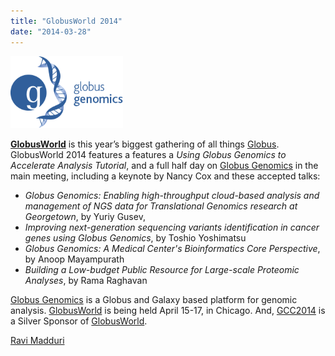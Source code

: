 ```yaml
---
title: "GlobusWorld 2014"
date: "2014-03-28"
---
```


<div class='right'><a href='http://www.globusworld.org/'><img src="/src/images/logos/GlobusGenomics.png" alt="Globus World 2014" width="180" /></a></div>

**[GlobusWorld](http://www.globusworld.org/)** is this year’s biggest gathering of all things [Globus](https://www.globus.org/).  GlobusWorld 2014 features a features a *Using Globus Genomics to Accelerate Analysis Tutorial*, and a full half day on [Globus Genomics](/src/cloud/index.md#globus-genomics) in the main meeting, including a keynote by Nancy Cox and these accepted talks:

* *Globus Genomics: Enabling high-throughput cloud-based analysis and management of NGS data for Translational Genomics research at Georgetown*, by Yuriy Gusev,
* *Improving next-generation sequencing variants identification in cancer genes using Globus Genomics*, by Toshio Yoshimatsu
* *Globus Genomics: A Medical Center's Bioinformatics Core Perspective*, by Anoop Mayampurath
* *Building a Low-budget Public Resource for Large-scale Proteomic Analyses*, by Rama Raghavan

[Globus Genomics](/src/cloud/index.md#globus-genomics) is a Globus and Galaxy based platform for genomic analysis.  [GlobusWorld](http://www.globusworld.org/) is being held April 15-17, in Chicago.    And, [GCC2014](/src/events/gcc2014/index.md) is a Silver Sponsor of [GlobusWorld](http://www.globusworld.org/).

[Ravi Madduri](http://www.mcs.anl.gov/person/ravi-madduri)
